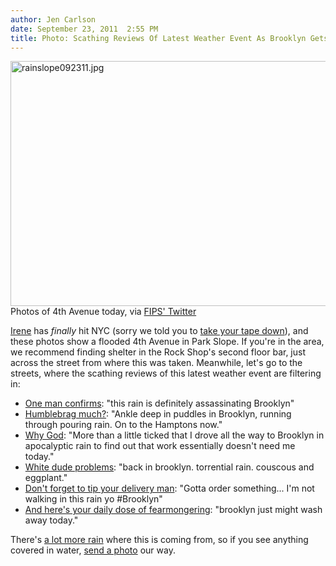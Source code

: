 ```yaml
---
author: Jen Carlson
date: September 23, 2011  2:55 PM
title: Photo: Scathing Reviews Of Latest Weather Event As Brooklyn Gets Submerged In Water
---
```


<p><span class="mt-enclosure mt-enclosure-image" style="display: inline;"> <img alt="rainslope092311.jpg" src="https://web.archive.org/web/20111030164648im_/http://gothamist.com/attachments/arts_jen/rainslope092311.jpg" width="640" height="392" class="image-none"> </span><br>
<span class="photo_caption">Photos of 4th Avenue today, via <a href="https://web.archive.org/web/20111030164648/http://twitter.com/#!/effedparkslope">FIPS&apos; Twitter</a></span></p>

<p><a href="https://web.archive.org/web/20111030164648/http://gothamist.com/tags/hurricaneirene">Irene</a> has <em>finally</em> hit NYC (sorry we told you to <a href="https://web.archive.org/web/20111030164648/http://gothamist.com/2011/09/19/psa_its_time_to_take_down_your_iren.php">take your tape down</a>), and these photos show a flooded 4th Avenue in Park Slope. If you&apos;re in the area, we recommend finding shelter in the Rock Shop&apos;s second floor bar, just across the street from where this was taken. Meanwhile, let&apos;s go to the streets, where the scathing reviews of this latest weather event are filtering in:</p><ul><li><a href="https://web.archive.org/web/20111030164648/http://twitter.com/#!/faboulouslov/status/117285886701477889">One man confirms</a>: &quot;this rain is definitely assassinating Brooklyn&quot;<br>
</li><li><a href="https://web.archive.org/web/20111030164648/http://twitter.com/#!/thsupowers/status/117284961819701248">Humblebrag much?</a>: &quot;Ankle deep in puddles in Brooklyn, running through pouring rain. On to the Hamptons now.&quot;<br>
</li><li><a href="https://web.archive.org/web/20111030164648/http://twitter.com/#!/ajaelectricc/status/117278148315463680">Why God</a>: &quot;More than a little ticked that I drove all the way to Brooklyn in apocalyptic rain to find out that work essentially doesn&apos;t need me today.&quot;<br>
</li><li><a href="https://web.archive.org/web/20111030164648/http://twitter.com/#!/robertpearre">White dude problems</a>: &quot;back in brooklyn. torrential rain. couscous and eggplant.&quot;<br>
</li><li><a href="https://web.archive.org/web/20111030164648/http://twitter.com/#!/KO_ofELITE/status/117285176551288832">Don&apos;t forget to tip your delivery man</a>: &quot;Gotta order something... I&apos;m not walking in this rain yo #Brooklyn&quot;<br>
</li><li><a href="https://web.archive.org/web/20111030164648/http://twitter.com/#!/evanchooly/status/117284542359937024">And here&apos;s your daily dose of fearmongering</a>: &quot;brooklyn just might wash away today.&quot;</li></ul><p></p>

<p>There&apos;s <a href="https://web.archive.org/web/20111030164648/http://gothamist.com/2011/09/23/fall_begins_with_many_days_of_rain.php">a lot more rain</a> where this is coming from, so if you see anything covered in water, <a href="https://web.archive.org/web/20111030164648/mailto:tips@gothamist.com">send a photo</a> our way.</p>